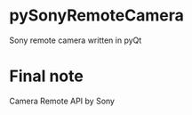 pySonyRemoteCamera
==================

Sony remote camera written in pyQt

Final note
==========

Camera Remote API by Sony

